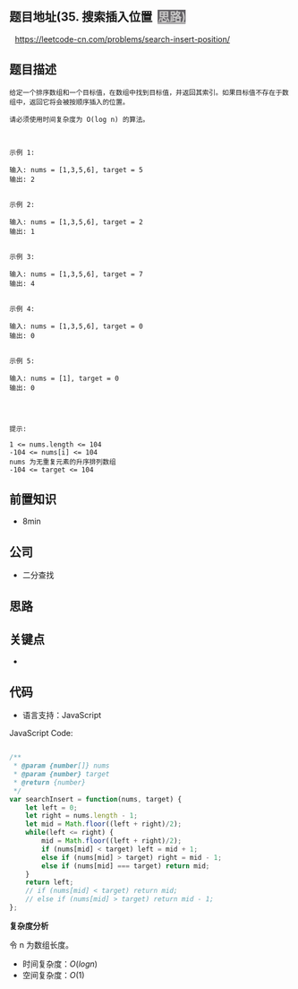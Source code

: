 
## 题目地址(35. 搜索插入位置</a><a id="brief_btn_35" href="#" target="_blank" class="button-4" style="font-weight: bold; background-color: rgba(78, 76, 80, 0.88); color: rgb(199, 198, 198); margin-left: 10px;">思路)

https://leetcode-cn.com/problems/search-insert-position/

## 题目描述

```
给定一个排序数组和一个目标值，在数组中找到目标值，并返回其索引。如果目标值不存在于数组中，返回它将会被按顺序插入的位置。

请必须使用时间复杂度为 O(log n) 的算法。

 

示例 1:

输入: nums = [1,3,5,6], target = 5
输出: 2


示例 2:

输入: nums = [1,3,5,6], target = 2
输出: 1


示例 3:

输入: nums = [1,3,5,6], target = 7
输出: 4


示例 4:

输入: nums = [1,3,5,6], target = 0
输出: 0


示例 5:

输入: nums = [1], target = 0
输出: 0


 

提示:

1 <= nums.length <= 104
-104 <= nums[i] <= 104
nums 为无重复元素的升序排列数组
-104 <= target <= 104
```

## 前置知识

- 8min

## 公司

- 二分查找

## 思路

## 关键点

-

## 代码

- 语言支持：JavaScript

JavaScript Code:

```javascript

/**
 * @param {number[]} nums
 * @param {number} target
 * @return {number}
 */
var searchInsert = function(nums, target) {
    let left = 0;
    let right = nums.length - 1;
    let mid = Math.floor((left + right)/2);
    while(left <= right) {
        mid = Math.floor((left + right)/2);
        if (nums[mid] < target) left = mid + 1;
        else if (nums[mid] > target) right = mid - 1;
        else if (nums[mid] === target) return mid;
    }
    return left;
    // if (nums[mid] < target) return mid;
    // else if (nums[mid] > target) return mid - 1;
};

```


**复杂度分析**

令 n 为数组长度。

- 时间复杂度：$O(logn)$
- 空间复杂度：$O(1)$


